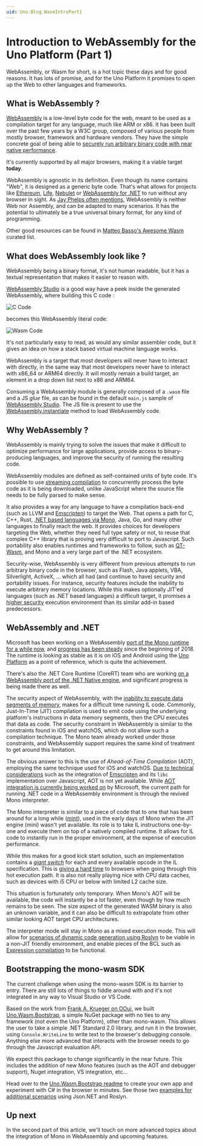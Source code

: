```yaml
---
uid: Uno.Blog.WasmIntroPart1
---
```


# Introduction to WebAssembly for the Uno Platform (Part 1)

WebAssembly, or Wasm for short, is a hot topic these days and for good reasons. It has lots of promise, and for the Uno Platform it promises to open up the Web to other languages and frameworks.

## What is WebAssembly ?

[WebAssembly](https://webassembly.org/) is a low-level byte code for the web, meant to be used as a compilation target for any language, much like ARM or x86. It has been built over the past few years by a W3C group, composed of various people from mostly browser, framework and hardware vendors. They have the simple concrete goal of being able to [securely run arbitrary binary code with near native performance](https://webassembly.org/docs/high-level-goals/).

It's currently supported by all major browsers, making it a viable target **today**.

WebAssembly is agnostic in its definition. Even though its name contains "Web", it is designed as a generic byte code. That's what allows for projects like [Ethereum](https://github.com/ewasm/design), [Life](https://medium.com/perlin-network/life-a-secure-blazing-fast-cross-platform-webassembly-vm-in-go-ea3b31fa6e09), [Nebulet](https://github.com/nebulet/nebulet) or [WebAssembly for .NET](https://github.com/RyanLamansky/dotnet-webassembly) to run without any browser in sight. As [Jay Phelps often mentions](https://twitter.com/_jayphelps/status/1034663875839504384), WebAssembly is neither Web nor Assembly, and can be adapted to many scenarios. It has the potential to ultimately be a true universal binary format, for any kind of programming.

Other good resources can be found in [Matteo Basso's Awesome Wasm](https://github.com/mbasso/awesome-wasm) curated list.

## What does WebAssembly look like ?

WebAssembly being a binary format, it's not human readable, but it has a textual representation that makes it easier to reason with.

[WebAssembly Studio](http://webassembly.studio/) is a good way have a peek inside the generated WebAssembly, where building this C code :

![C Code](Assets/wasm-intro-c-code.png)

becomes this WebAssembly literal code:

![Wasm Code](Assets/wasm-intro-wasm-code.png)

It's not particularly easy to read, as would any similar assembler code, but it gives an idea on how a stack based virtual machine language works.

WebAssembly is a target that most developers will never have to interact with directly, in the same way that most developers never have to interact with x86_64 or ARM64 directly. It will mostly remain a build target, an element in a drop down list next to x86 and ARM64.

Consuming a WebAssembly module is generally composed of a `.wasm` file and a JS _glue_ file, as can be found in the default `main.js` sample of [WebAssembly Studio](http://webassembly.studio/). The JS file is present to use the [WebAssembly.instantiate](https://developer.mozilla.org/en-US/docs/Web/JavaScript/Reference/Global_Objects/WebAssembly/instantiate) method to load WebAssembly code.

## Why WebAssembly ?

WebAssembly is mainly trying to solve the issues that make it difficult to optimize performance for large applications, provide access to binary-producing languages, and improve the security of running the resulting code.

WebAssembly modules are defined as self-contained units of byte code. It's possible to use [streaming compilation](https://webassembly.github.io/spec/web-api/index.html#streaming-modules) to concurrently process the byte code as it is being downloaded, unlike JavaScript where the source file needs to be fully parsed to make sense.

It also provides a way for any language to have a compilation back-end (such as LLVM and [Emscripten](http://emscripten.org/)) to target the Web. That opens a path for C, C++, Rust, [.NET based languages via Mono](https://github.com/dotnet/runtime/tree/main/src/mono/wasm), Java, Go, and many other languages to finally reach the web. It provides choices for developers targeting the Web, whether they need full type safety or not, to reuse that complex C++ library that is proving very difficult to port to Javascript. Such portability also enables runtimes and frameworks to follow, such as [QT-Wasm](https://wiki.qt.io/Qt_for_WebAssembly), and Mono and a very large part of the .NET ecosystem.

Security-wise, WebAssembly is very different from previous attempts to run arbitrary binary code in the browser, such as Flash, Java applets, VBA, Silverlight, ActiveX, ... which all had (and continue to have) security and portability issues. For instance, security features include the inability to execute arbitrary memory locations. While this makes optionally JIT'ed languages (such as .NET based languages) a difficult target, it promises a [higher security](https://i.blackhat.com/us-18/Thu-August-9/us-18-Lukasiewicz-WebAssembly-A-New-World-of-Native_Exploits-On-The-Web-wp.pdf) execution environment than its similar add-in based predecessors.

## WebAssembly and .NET

Microsoft has been working on a WebAssembly [port of the Mono runtime for a while now](https://www.mono-project.com/news/2017/08/09/hello-webassembly/), and [progress has been steady](https://www.mono-project.com/news/2018/01/16/mono-static-webassembly-compilation/) since the beginning of 2018. The runtime is looking as stable as it is on iOS and Android using the [Uno Platform](https://github.com/unoplatform/uno) as a point of reference, which is quite the achievement.

There's also the .NET Core Runtime (CoreRT) team who are working [on a WebAssembly port of the .NET Native engine](https://github.com/dotnet/corert/blob/master/Documentation/how-to-build-WebAssembly.md), and significant progress is being made there as well.

The security aspect of WebAssembly, with the [inability to execute data segments of memory](https://webassembly.org/docs/modules/#function-index-space), makes for a difficult time running IL code. Commonly, Just-In-Time (JIT) compilation is used to emit code using the underlying platform's instructions in data memory segments, then the CPU executes that data as code. The security constraint in WebAssembly is similar to the constraints found in iOS and watchOS, which do not allow such a compilation technique. The Mono team already worked under those constraints, and WebAssembly support requires the same kind of treatment to get around this limitation.

The obvious answer to this is the use of _Ahead-of-Time Compilation_ (AOT), employing the same technique used for iOS and watchOS. [Due to technical considerations](https://gitter.im/aspnet/Blazor?at=5b1ab670dd54362753f8a168) such as the integration of [Emscripten](https://kripken.github.io/emscripten-site/index.html) and its `libc` implementation over Javascript, AOT is not yet available. While [AOT integration is currently being worked on](https://github.com/mono/mono/issues/10222) by Microsoft, the current path for running .NET code in a WebAssembly environment is through the revived Mono interpreter.

The Mono interpreter is similar to a piece of code that to one that has been around for a long while ([mint](https://www.mono-project.com/news/2017/11/13/mono-interpreter/)), used in the early days of Mono when the JIT engine (mini) wasn't yet available. Its role is to take IL instructions one-by-one and execute them on top of a natively compiled runtime. It allows for IL code to instantly run in the proper environment, at the expense of execution performance.

While this makes for a good kick start solution, such an implementation contains a [_giant switch_](https://github.com/mono/mono/blob/7c19f9d443136cd76bd50bde3e13c4b43c98000f/mono/mini/interp/interp.c#L2686) for each and every available opcode in the IL specification. This is [giving a hard time](https://bugs.chromium.org/p/v8/issues/detail?id=7838) to browsers when going through this hot execution path. It is also not really playing nice with CPU data caches, such as devices with i5 CPU or below with limited L2 cache size.

This situation is fortunately only temporary. When Mono's AOT will be available, the code will instantly be a lot faster, even though by how much remains to be seen. The size aspect of the generated WASM binary is also an unknown variable, and it can also be difficult to extrapolate from other similar looking AOT target CPU architectures.

The interpreter mode will stay in Mono as a mixed execution mode. This will allow for [scenarios of dynamic code generation using Roslyn](https://github.com/jeromelaban/Wasm.Samples/blob/master/RoslynTests/RoslynTests/Program.cs) to be viable in a non-JIT friendly environment, and enable pieces of the BCL such as [Expression compilation](https://learn.microsoft.com/dotnet/api/system.linq.expressions.expression-1.compile?redirectedfrom=MSDN&view=netframework-4.7.2#System_Linq_Expressions_Expression_1_Compile) to be functional.

## Bootstrapping the mono-wasm SDK

The current challenge when using the mono-wasm SDK is its barrier to entry. There are still lots of things to fiddle around with and it's not integrated in any way to Visual Studio or VS Code.

Based on the work from [Frank A. Krueger on OOui](https://github.com/praeclarum/Ooui), we built [Uno.Wasm.Bootstrap](https://github.com/unoplatform/uno.Wasm.Bootstrap), a simple NuGet package with no ties to any framework (not even the Uno Platform), other than mono-wasm. This allows the user to take a simple .NET Standard 2.0 library, and run it in the browser, using `Console.WriteLine` to write text to the browser's debugging console. Anything else more advanced that interacts with the browser needs to go through the Javascript evaluation API.

We expect this package to change significantly in the near future. This includes the addition of new Mono features (such as the AOT and debugger support), Nuget integration, VS integration, etc...

Head over to the [Uno.Wasm.Bootstrap readme](https://github.com/unoplatform/uno.Wasm.Bootstrap#how-to-use-the-package) to create your own app and experiment with C# in the browser in minutes. See those two [examples for additional scenarios](https://github.com/jeromelaban/Wasm.Samples) using Json.NET and Roslyn.

## Up next  

In the second part of this article, we'll touch on more advanced topics about the integration of Mono in WebAssembly and upcoming features.
